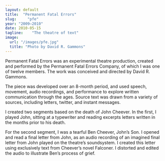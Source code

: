 ```yaml
---
layout: default
title:  "Permanent Fatal Errors"
slug:     "pfe"
year: "2009—2010"
date: 2010-05-15
tagline:    "The theatre of text"
image:
  url: "/images/pfe.jpg"
  title: "Photo by David R. Gammons"
---
```

Permanent Fatal Errors was an experimental theatre production, created and performed by the Permanent Fatal Errors Company, of which I was one of twelve members. The work was conceived and directed by David R. Gammons.

The piece was developed over an 8-month period, and used speech, movement, audio recordings, and performance to explore written communication through the ages. Source text was drawn from a variety of sources, including letters, twitter, and instant messages.

I created two segments based on the death of John Cheever. In the first, I played John, sitting at a typewriter and reading excerpts letters written in the months prior to his death.

For the second segment, I was a tearful Ben Cheever, John&#8217;s Son. I opened and read a final letter from John, as an audio recording of an imagined final letter from John played on the theatre&#8217;s soundsystem. I created this letter using exclusively text from Cheever&#8217;s novel Falconer. I distorted and edited the audio to illustrate Ben&#8217;s process of grief.
